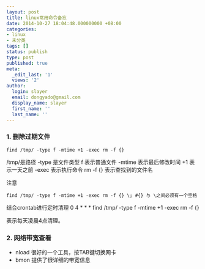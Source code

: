 ```yaml
---
layout: post
title: linux常用命令备忘
date: 2014-10-27 18:04:48.000000000 +08:00
categories:
- linux
- 未分类
tags: []
status: publish
type: post
published: true
meta:
  _edit_last: '1'
  views: '2'
author:
  login: slayer
  email: dongyado@gmail.com
  display_name: slayer
  first_name: ''
  last_name: ''
---
```

### 1. 删除过期文件

    find /tmp/ -type f -mtime +1 -exec rm -f {} 

/tmp/是路径
-type 是文件类型 f 表示普通文件
-mtime 表示最后修改时间 +1 表示一天之前
-exec 表示执行命令 rm -f
{} 表示查找到的文件名

注意

    find /tmp/ -type f -mtime +1 -exec rm -f {} \; #{} 与 \之间必须有一个空格

结合crontab进行定时清理
     0 4 * * * find /tmp/ -type f -mtime +1 -exec rm -f {} 

表示每天凌晨4点清理。

### 2. 网络带宽查看

*   nload 很好的一个工具，按TAB键切换网卡
*   bmon 提供了很详细的带宽信息
